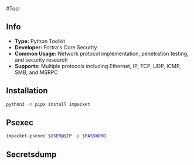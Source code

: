#Tool 
## Info

- **Type:** Python Toolkit
- **Developer:** Fortra's Core Security
- **Common Usage:** Network protocol implementation, penetration testing, and security research
- **Supports:** Multiple protocols including Ethernet, IP, TCP, UDP, ICMP, SMB, and MSRPC
## Installation

```bash
python3 -m pipx install impacket
```
## Psexec

```bash
impacket-psexec $USER@$IP -p $PASSWORD
```

## Secretsdump
```bash

```
